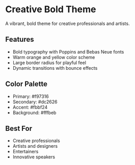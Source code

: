 # Creative Bold Theme

A vibrant, bold theme for creative professionals and artists.

## Features
- Bold typography with Poppins and Bebas Neue fonts
- Warm orange and yellow color scheme
- Large border radius for playful feel
- Dynamic transitions with bounce effects

## Color Palette
- Primary: #f97316
- Secondary: #dc2626
- Accent: #fbbf24
- Background: #fffbeb

## Best For
- Creative professionals
- Artists and designers
- Entertainers
- Innovative speakers
